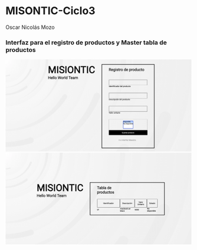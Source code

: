 # MISONTIC-Ciclo3

Oscar Nicolás Mozo

### Interfaz para el registro de productos y Master tabla de productos

![](preview_registroDeProductos.PNG)
![](previewProductMaster.PNG)

